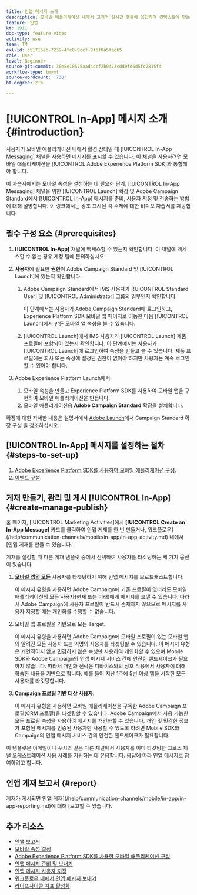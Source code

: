 ```yaml
---
title: 인앱 메시지 소개
description: 모바일 애플리케이션 내에서 고객의 실시간 행동에 응답하여 컨텍스트에 맞는 인앱 메시지를 사용자에게 표시하는 방법을 알아봅니다.
feature: 인앱
kt: 1911
doc-type: feature video
activity: use
team: TM
exl-id: c51716eb-7239-4fc0-9ccf-9f5f0a5fae65
role: User
level: Beginner
source-git-commit: 30e8e10575aad4dcf2b0473cdd9fd6d5fc2815f4
workflow-type: tm+mt
source-wordcount: '730'
ht-degree: 21%

---
```


# [!UICONTROL In-App] 메시지 소개 {#introduction}

사용자가 모바일 애플리케이션 내에서 활성 상태일 때 [!UICONTROL In-App Messaging] 채널을 사용하면 메시지를 표시할 수 있습니다. 이 채널을 사용하려면 모바일 애플리케이션을 [!UICONTROL Adobe Experience Platform SDK]과 통합해야 합니다.

이 자습서에서는 모바일 속성을 설정하는 데 필요한 단계, [!UICONTROL In-App Messaging] 채널을 위한 [!UICONTROL Launch] 확장 및 Adobe Campaign Standard에서 [!UICONTROL In-App] 메시지를 준비, 사용자 지정 및 전송하는 방법에 대해 설명합니다. 이 링크에서는 강조 표시된 각 주제에 대한 비디오 자습서를 제공합니다.

## 필수 구성 요소 {#prerequisites}

1. **[!UICONTROL In-App]** 채널에 액세스할 수 있는지 확인합니다. 이 채널에 액세스할 수 없는 경우 계정 팀에 문의하십시오.
1. **사용자**&#x200B;에 필요한 **권한**&#x200B;이 Adobe Campaign Standard 및 [!UICONTROL Launch]에 있는지 확인합니다.

   1. Adobe Campaign Standard에서 IMS 사용자가 [!UICONTROL Standard User] 및 [!UICONTROL Administrator] 그룹의 일부인지 확인합니다.

      이 단계에서는 사용자가 Adobe Campaign Standard에 로그인하고, Experience Platform SDK 모바일 앱 페이지로 이동한 다음 [!UICONTROL Launch]에서 만든 모바일 앱 속성을 볼 수 있습니다.

   1. [!UICONTROL Launch]에서 IMS 사용자가 [!UICONTROL Launch] 제품 프로필에 포함되어 있는지 확인합니다. 이 단계에서는 사용자가 [!UICONTROL Launch]에 로그인하여 속성을 만들고 볼 수 있습니다. 제품 프로필에는 회사 또는 속성에 설정된 권한이 없어야 하지만 사용자는 계속 로그인할 수 있어야 합니다.

1. Adobe Experience Platform Launch에서:

   1. 모바일 속성을 만들고 Experience Platform SDK를 사용하여 모바일 앱을 구현하여 모바일 애플리케이션을 만듭니다.
   1. 모바일 애플리케이션용 **Adobe Campaign Standard** 확장을 설치합니다.

확장에 대한 자세한 내용은 설명서에서 [Adobe Launch](https://aep-sdks.gitbook.io/docs/using-mobile-extensions/adobe-campaign-standard)에서 Campaign Standard 확장 구성 을 참조하십시오.

## [!UICONTROL In-App] 메시지를 설정하는 절차 {#steps-to-set-up}

1. [Adobe Experience Platform SDK를 사용하여 모바일 애플리케이션 구성](/help/communication-channels/mobile/configure-mobile-apps-using-aep-sdk.md).
1. [이벤트 구성](/help/communication-channels/mobile/in-app/configure-events.md).

## 게재 만들기, 관리 및 게시 [!UICONTROL In-App] {#create-manage-publish}

홈 페이지, [!UICONTROL Marketing Activities]에서 **[!UICONTROL Create an In-App Message]** 카드를 클릭하여 인앱 게재를 한 번 만들거나, 워크플로우](/help/communication-channels/mobile/in-app/in-app-activity.md) 내에서 [인앱 게재를 만들 수 있습니다.

게재를 설정할 때 다른 게재 템플릿 중에서 선택하여 사용자를 타깃팅하는 세 가지 옵션이 있습니다.

1. [**모바일 앱의 모든**](/help/communication-channels/mobile/in-app/broadcast-in-app-message.md) 사용자를 타겟팅하기 위해 인앱 메시지를 브로드캐스트합니다.

   이 메시지 유형을 사용하면 Adobe Campaign에 기존 프로필이 없더라도 모바일 애플리케이션의 모든 사용자(현재 또는 미래)에게 메시지를 보낼 수 있습니다. 따라서 Adobe Campaign에 사용자 프로필이 반드시 존재하지 않으므로 메시지를 사용자 지정할 때는 개인화를 수행할 수 없습니다.

1. 모바일 앱 프로필을 기반으로 모든 Target.

   이 메시지 유형을 사용하면 Adobe Campaign에 모바일 프로필이 있는 모바일 앱의 알려진 모든 사용자 또는 익명의 사용자를 타겟팅할 수 있습니다. 이 메시지 유형은 개인적이지 않고 민감하지 않은 속성만 사용하여 개인화할 수 있으며 Mobile SDK와 Adobe Campaign의 인앱 메시지 서비스 간에 안전한 핸드셰이크가 필요하지 않습니다. 따라서 개인화 전략은 디바이스와의 상호 작용에서 사용자에 대해 학습한 내용을 기반으로 합니다. 예를 들어 지난 1주에 5번 이상 앱을 시작한 모든 사용자를 타깃팅합니다.

1. [**Campaign 프로필 기반 대상 사용자**](/help/communication-channels/mobile/in-app/target-users-based-on-campaign-profile.md).

   이 메시지 유형을 사용하면 모바일 애플리케이션을 구독한 Adobe Campaign 프로필(CRM 프로필)을 타겟팅할 수 있습니다. Adobe Campaign에서 사용 가능한 모든 프로필 속성을 사용하여 메시지를 개인화할 수 있습니다. 개인 및 민감한 정보가 포함된 메시지를 인증된 사용자만 사용할 수 있도록 하려면 Mobile SDK와 Campaign의 인앱 메시지 서비스 간의 안전한 핸드셰이크가 필요합니다.

이 템플릿은 이메일이나 푸시와 같은 다른 채널에서 사용자를 이미 타깃팅한 크로스 채널 오케스트레이션 사용 사례를 지원하는 데 유용합니다. 응답에 따라 인앱 메시지로 참여하려고 합니다.

## 인앱 게재 보고서 {#report}

게재가 게시되면 인앱 게재](/help/communication-channels/mobile/in-app/in-app-reporting.md)에 대해 [보고할 수 있습니다.

## 추가 리소스

* [인앱 보고서](https://experienceleague.adobe.com/docs/campaign-standard/using/reporting/list-of-reports/in-app-report.html?lang=en)
* [모바일 속성 설정](https://aep-sdks.gitbook.io/docs/getting-started/create-a-mobile-property)
* [Adobe Experience Platform SDK를 사용한 모바일 애플리케이션 구성](https://experienceleague.adobe.com/docs/campaign-standard/using/administrating/configuring-channels/configuring-a-mobile-application.html?lang=en)
* [인앱 메시지 준비 및 보내기](https://experienceleague.adobe.com/docs/campaign-standard/using/communication-channels/in-app-messaging/preparing-and-sending-an-in-app-message.html?lang=en)
* [인앱 메시지 사용자 지정](https://experienceleague.adobe.com/docs/campaign-standard/using/communication-channels/in-app-messaging/customizing-an-in-app-message.html?lang=en)
* [워크플로우 내에서 인앱 메시지 보내기](https://experienceleague.adobe.com/docs/campaign-standard/using/managing-processes-and-data/channel-activities/in-app-delivery.html?lang=en)
* [라이프사이클 지표 활성화](https://aep-sdks.gitbook.io/docs/getting-started/initialize-the-sdk#enable-lifecycle-metrics)
